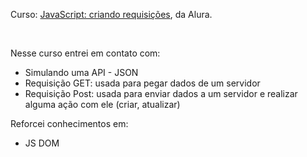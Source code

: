 <p>Curso: <a href="https://cursos.alura.com.br/course/javascript-criando-requisicoes">JavaScript: criando requisições</a>, da Alura.</p>
</br>
<p>Nesse curso entrei em contato com:</p>
<ul>
  <li>Simulando uma API - JSON</li>
  <li>Requisição GET: usada para pegar dados de um servidor</li>
  <li>Requisição Post: usada para enviar dados a um servidor e realizar alguma ação com ele (criar, atualizar)</li>
</ul>
<p>Reforcei conhecimentos em:</p>
<ul>
  <li>JS DOM</li>
</ul>
    
